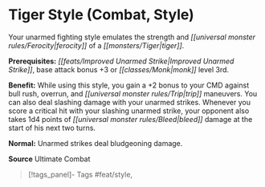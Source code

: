 ﻿---
cssclass: [feats]

---
# Tiger Style (Combat, Style)

Your unarmed fighting style emulates the strength and _[[universal monster rules/Ferocity|ferocity]]_ of a _[[monsters/Tiger|tiger]]_.

**Prerequisites:** _[[feats/Improved Unarmed Strike|Improved Unarmed Strike]]_, base attack bonus +3 or _[[classes/Monk|monk]]_ level 3rd.

**Benefit:** While using this style, you gain a +2 bonus to your CMD against bull rush, overrun, and _[[universal monster rules/Trip|trip]]_ maneuvers. You can also deal slashing damage with your unarmed strikes. Whenever you score a critical hit with your slashing unarmed strike, your opponent also takes 1d4 points of _[[universal monster rules/Bleed|bleed]]_ damage at the start of his next two turns.

**Normal:** Unarmed strikes deal bludgeoning damage.

**Source** Ultimate Combat
>[!tags_panel]- Tags
> #feat/style, 